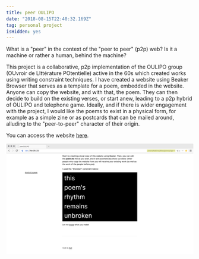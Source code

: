 ```yaml
---
title: peer OULIPO
date: "2018-08-15T22:40:32.169Z"
tag: personal project
isHidden: yes
---
```


What is a "peer" in the context of the "peer to peer" (p2p) web? Is it a machine or rather a human, behind the machine?

This project is a collaborative, p2p implementation of the OULIPO group (OUvroir de LIttérature POtentielle) active in the 60s which created works using writing constraint techniques. I have created a website using Beaker Browser that serves as a template for a poem, embedded in the website. Anyone can copy the website, and with that, the poem. They can then decide to build on the existing verses, or start anew, leading to a p2p hybrid of OULIPO and telephone game. Ideally, and if there is wider engagement with the project, I would like the poems to exist in a physical form, for example as a simple zine or as postcards that can be mailed around, alluding to the "peer-to-peer" character of their origin.

You can access the website [here](dat://7bb129e7889594e5ec349feffa0e3156a0b77e923d6bf20550842af230ce5923/).

![peer oulipo](peeroulipo.png)
